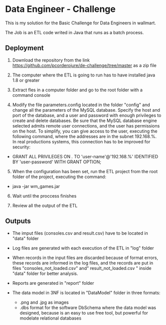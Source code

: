 # Data Engineer - Challenge
This is my solution for the Basic Challenge for Data Engineers in wallmart.

The Job is an ETL code writed in Java that runs as a batch process.

## Deployment 
1. Download the repository from the link https://github.com/pcorderojure/de-challenge/tree/master as a zip file

2. The computer where the ETL is going to run has to have installed java 1.8 or greater

3. Extract fles in a computer folder and go to the root folder with a command console

4. Modify the file parameters.config located in the folder "config" and change all the parameters of the MySQL database. Specify the host and port of the database, and a user and password with enough privileges to create and delete databases. Be sure that the MySQL database engine selected admits remote user connections, and the user has permissions on the host. To simplify, you can give access to the user, executing the following command, where the addresses are in the subnet 192.168.%. In real productions systems, this connection has to be improved for security:

  - GRANT ALL PRIVILEGES ON *.* TO 'user-name'@'192.168.%' IDENTIFIED BY 'user-password' WITH GRANT OPTION;

5. When the configuration has been set, run the ETL project from the root folder of the project, executing the command:
  - java -jar wm_games.jar

6. Wait until the proccess finishes

7. Review all the output of the ETL

## Outputs
- The imput files (consoles.csv and result.csv) have to be located in "data" folder

- Log files are generated with each execution of the ETL in "log" folder

- When records in the input files are discarded because of format errors, these records are informed in the log files, and the records are put in files  "consoles_not_loaded.csv" and" result_not_loaded.csv " inside "data" folder for better analysis.

- Reports are generated in "report" folder

- The data model in 3NF is located in "DataModel" folder in three formats: 
  -   .png and .jpg as images
  -   .dbs format for the software DbSchema where the data model was designed, because is an easy to use free tool, but powerful for modelate relational databases



